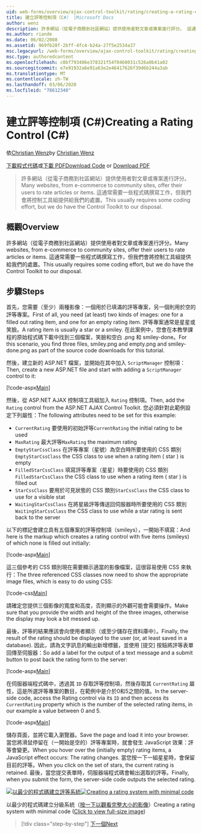 ```yaml
---
uid: web-forms/overview/ajax-control-toolkit/rating/creating-a-rating-control-cs
title: 建立評等控制項（C#） |Microsoft Docs
author: wenz
description: 許多網站（從電子商務到社區網站）提供使用者對文章或專案進行評分。 這通常需要一些編碼工作，但我們有 。
ms.author: riande
ms.date: 06/02/2008
ms.assetid: 969fb28f-2bff-4fc4-b24a-27f5e2534a37
msc.legacyurl: /web-forms/overview/ajax-control-toolkit/rating/creating-a-rating-control-cs
msc.type: authoredcontent
ms.openlocfilehash: c0bf793406e378321f54f0460031c526a0b41a02
ms.sourcegitcommit: e7e91932a6e91a63e2e46417626f39d6b244a3ab
ms.translationtype: MT
ms.contentlocale: zh-TW
ms.lasthandoff: 03/06/2020
ms.locfileid: "78612340"
---
```

# <a name="creating-a-rating-control-c"></a><span data-ttu-id="461af-104">建立評等控制項 (C#)</span><span class="sxs-lookup"><span data-stu-id="461af-104">Creating a Rating Control (C#)</span></span>

<span data-ttu-id="461af-105">依[Christian Wenz](https://github.com/wenz)</span><span class="sxs-lookup"><span data-stu-id="461af-105">by [Christian Wenz](https://github.com/wenz)</span></span>

<span data-ttu-id="461af-106">[下載程式代碼](https://download.microsoft.com/download/9/3/f/93f8daea-bebd-4821-833b-95205389c7d0/rating0.cs.zip)或[下載 PDF](https://download.microsoft.com/download/2/d/c/2dc10e34-6983-41d4-9c08-f78f5387d32b/rating0CS.pdf)</span><span class="sxs-lookup"><span data-stu-id="461af-106">[Download Code](https://download.microsoft.com/download/9/3/f/93f8daea-bebd-4821-833b-95205389c7d0/rating0.cs.zip) or [Download PDF](https://download.microsoft.com/download/2/d/c/2dc10e34-6983-41d4-9c08-f78f5387d32b/rating0CS.pdf)</span></span>

> <span data-ttu-id="461af-107">許多網站（從電子商務到社區網站）提供使用者對文章或專案進行評分。</span><span class="sxs-lookup"><span data-stu-id="461af-107">Many websites, from e-commerce to community sites, offer their users to rate articles or items.</span></span> <span data-ttu-id="461af-108">這通常需要一些程式碼撰寫工作，但我們會將控制工具組提供給我們的處置。</span><span class="sxs-lookup"><span data-stu-id="461af-108">This usually requires some coding effort, but we do have the Control Toolkit to our disposal.</span></span>

## <a name="overview"></a><span data-ttu-id="461af-109">概觀</span><span class="sxs-lookup"><span data-stu-id="461af-109">Overview</span></span>

<span data-ttu-id="461af-110">許多網站（從電子商務到社區網站）提供使用者對文章或專案進行評分。</span><span class="sxs-lookup"><span data-stu-id="461af-110">Many websites, from e-commerce to community sites, offer their users to rate articles or items.</span></span> <span data-ttu-id="461af-111">這通常需要一些程式碼撰寫工作，但我們會將控制工具組提供給我們的處置。</span><span class="sxs-lookup"><span data-stu-id="461af-111">This usually requires some coding effort, but we do have the Control Toolkit to our disposal.</span></span>

## <a name="steps"></a><span data-ttu-id="461af-112">步驟</span><span class="sxs-lookup"><span data-stu-id="461af-112">Steps</span></span>

<span data-ttu-id="461af-113">首先，您需要（至少）兩種影像：一個用於已填滿的評等專案，另一個則用於空的評等專案。</span><span class="sxs-lookup"><span data-stu-id="461af-113">First of all, you need (at least) two kinds of images: one for a filled out rating item, and one for an empty rating item.</span></span> <span data-ttu-id="461af-114">評等專案通常是星星或笑臉。</span><span class="sxs-lookup"><span data-stu-id="461af-114">A rating item is usually a star or a smiley.</span></span> <span data-ttu-id="461af-115">在此案例中，您會在本教學課程的原始程式碼下載中找到三個檔案，笑臉和空白 .png 和 smiley-done。</span><span class="sxs-lookup"><span data-stu-id="461af-115">For this scenario, you find three files, smiley.png and empty.png and smiley-done.png as part of the source code downloads for this tutorial.</span></span>

<span data-ttu-id="461af-116">然後，建立新的 ASP.NET 檔案，並開始在其中加入 `ScriptManager` 控制項：</span><span class="sxs-lookup"><span data-stu-id="461af-116">Then, create a new ASP.NET file and start with adding a `ScriptManager` control to it:</span></span>

[!code-aspx[Main](creating-a-rating-control-cs/samples/sample1.aspx)]

<span data-ttu-id="461af-117">然後，從 ASP.NET AJAX 控制項工具組加入 `Rating` 控制項。</span><span class="sxs-lookup"><span data-stu-id="461af-117">Then, add the `Rating` control from the ASP.NET AJAX Control Toolkit.</span></span> <span data-ttu-id="461af-118">您必須針對此範例設定下列屬性：</span><span class="sxs-lookup"><span data-stu-id="461af-118">The following attributes need to be set for this example:</span></span>

- <span data-ttu-id="461af-119">`CurrentRating` 要使用的初始評等</span><span class="sxs-lookup"><span data-stu-id="461af-119">`CurrentRating` the initial rating to be used</span></span>
- <span data-ttu-id="461af-120">`MaxRating` 最大評等</span><span class="sxs-lookup"><span data-stu-id="461af-120">`MaxRating` the maximum rating</span></span>
- <span data-ttu-id="461af-121">`EmptyStarCssClass` 在評等專案（星號）為空白時所要使用的 CSS 類別</span><span class="sxs-lookup"><span data-stu-id="461af-121">`EmptyStarCssClass` the CSS class to use when a rating item ( star ) is empty</span></span>
- <span data-ttu-id="461af-122">`FilledStarCssClass` 填寫評等專案（星星）時要使用的 CSS 類別</span><span class="sxs-lookup"><span data-stu-id="461af-122">`FilledStarCssClass` the CSS class to use when a rating item ( star ) is filled out</span></span>
- <span data-ttu-id="461af-123">`StarCssClass` 要用於可見狀態的 CSS 類別</span><span class="sxs-lookup"><span data-stu-id="461af-123">`StarCssClass` the CSS class to use for a visible stat</span></span>
- <span data-ttu-id="461af-124">`WaitingStarCssClass` 在將星級評等傳送回伺服器時所要使用的 CSS 類別</span><span class="sxs-lookup"><span data-stu-id="461af-124">`WaitingStarCssClass` the CSS class to use while a star rating is sent back to the server</span></span>

<span data-ttu-id="461af-125">以下的標記會建立具有五個專案的評等控制項（smileys），一開始不填寫：</span><span class="sxs-lookup"><span data-stu-id="461af-125">And here is the markup which creates a rating control with five items (smileys) of which none is filled out initially:</span></span>

[!code-aspx[Main](creating-a-rating-control-cs/samples/sample2.aspx)]

<span data-ttu-id="461af-126">這三個參考的 CSS 類別現在需要顯示適當的影像檔案，這很容易使用 CSS 來執行：</span><span class="sxs-lookup"><span data-stu-id="461af-126">The three referenced CSS classes now need to show the appropriate image files, which is easy to do using CSS:</span></span>

[!code-css[Main](creating-a-rating-control-cs/samples/sample3.css)]

<span data-ttu-id="461af-127">請確定您提供三個影像的寬度和高度，否則顯示的外觀可能會需要操作。</span><span class="sxs-lookup"><span data-stu-id="461af-127">Make sure that you provide the width and height of the three images, otherwise the display may look a bit messed up.</span></span>

<span data-ttu-id="461af-128">最後，評等的結果應該會向使用者顯示（或至少儲存在資料庫中）。</span><span class="sxs-lookup"><span data-stu-id="461af-128">Finally, the result of the rating should be displayed to the user (or, at least saved in a database).</span></span> <span data-ttu-id="461af-129">因此，請為文字訊息的輸出新增標籤，並使用 [提交] 按鈕將評等表單回傳至伺服器：</span><span class="sxs-lookup"><span data-stu-id="461af-129">So add a label for the output of a text message and a submit button to post back the rating form to the server:</span></span>

[!code-aspx[Main](creating-a-rating-control-cs/samples/sample4.aspx)]

<span data-ttu-id="461af-130">在伺服器端程式碼中，透過其 `ID` 存取評等控制項，然後存取其 `CurrentRating` 屬性，這是所選評等專案的數目，在範例中是介於0和5之間的值。</span><span class="sxs-lookup"><span data-stu-id="461af-130">In the server-side code, access the Rating control via its `ID` and then access its `CurrentRating` property which is the number of the selected rating items, in our example a value between 0 and 5.</span></span>

[!code-aspx[Main](creating-a-rating-control-cs/samples/sample5.aspx)]

<span data-ttu-id="461af-131">儲存頁面，並將它載入瀏覽器。</span><span class="sxs-lookup"><span data-stu-id="461af-131">Save the page and load it into your browser.</span></span> <span data-ttu-id="461af-132">當您將滑鼠停留在（一開始是空的）評等專案時，就會發生 JavaScript 效果：評等會變更。</span><span class="sxs-lookup"><span data-stu-id="461af-132">When you hover over the (initially empty) rating items, a JavaScript effect occurs: The rating changes.</span></span> <span data-ttu-id="461af-133">當您按一下一組星星時，會保留目前的評等。</span><span class="sxs-lookup"><span data-stu-id="461af-133">When you click on the set of stars, the current rating is retained.</span></span> <span data-ttu-id="461af-134">最後，當您提交表單時，伺服器端程式碼會輸出選取的評等。</span><span class="sxs-lookup"><span data-stu-id="461af-134">Finally, when you submit the form, the server-side code outputs the selected rating.</span></span>

<span data-ttu-id="461af-135">[![以最少的程式碼建立評等系統](creating-a-rating-control-cs/_static/image2.png)](creating-a-rating-control-cs/_static/image1.png)</span><span class="sxs-lookup"><span data-stu-id="461af-135">[![Creating a rating system with minimal code](creating-a-rating-control-cs/_static/image2.png)](creating-a-rating-control-cs/_static/image1.png)</span></span>

<span data-ttu-id="461af-136">以最少的程式碼建立分級系統（[按一下以觀看完整大小的影像](creating-a-rating-control-cs/_static/image3.png)）</span><span class="sxs-lookup"><span data-stu-id="461af-136">Creating a rating system with minimal code ([Click to view full-size image](creating-a-rating-control-cs/_static/image3.png))</span></span>

> [!div class="step-by-step"]
> [<span data-ttu-id="461af-137">下一個</span><span class="sxs-lookup"><span data-stu-id="461af-137">Next</span></span>](creating-a-rating-control-vb.md)
